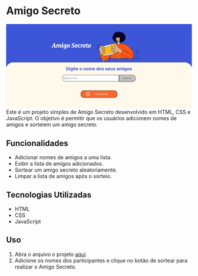 # Amigo Secreto
![Projeto](imagem.png)
Este é um projeto simples de Amigo Secreto desenvolvido em HTML, CSS e JavaScript. O objetivo é permitir que os usuários adicionem nomes de amigos e sorteiem um amigo secreto.

## Funcionalidades

- Adicionar nomes de amigos a uma lista.
- Exibir a lista de amigos adicionados.
- Sortear um amigo secreto aleatoriamente.
- Limpar a lista de amigos após o sorteio.

## Tecnologias Utilizadas

- HTML
- CSS
- JavaScript

## Uso

1. Abra o arquivo o projeto [aqui](https://artemisa1992.github.io/Amigo-Secreto/).
2. Adicione os nomes dos participantes e clique no botão de sortear para realizar o Amigo Secreto.


